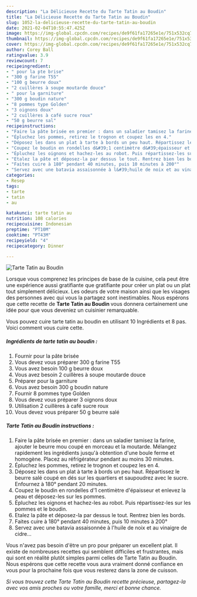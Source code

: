 ```yaml
---
description: "La Délicieuse Recette du Tarte Tatin au Boudin"
title: "La Délicieuse Recette du Tarte Tatin au Boudin"
slug: 1052-la-delicieuse-recette-du-tarte-tatin-au-boudin
date: 2021-02-04T10:55:47.425Z
image: https://img-global.cpcdn.com/recipes/de9f61fa17265e1e/751x532cq70/tarte-tatin-au-boudin-photo-principale-de-la-recette.jpg
thumbnail: https://img-global.cpcdn.com/recipes/de9f61fa17265e1e/751x532cq70/tarte-tatin-au-boudin-photo-principale-de-la-recette.jpg
cover: https://img-global.cpcdn.com/recipes/de9f61fa17265e1e/751x532cq70/tarte-tatin-au-boudin-photo-principale-de-la-recette.jpg
author: Corey Ball
ratingvalue: 3.9
reviewcount: 7
recipeingredient:
- " pour la pte brise"
- "300 g farine T55"
- "100 g beurre doux"
- "2 cuillères à soupe moutarde douce"
- " pour la garniture"
- "300 g boudin nature"
- "8 pommes type Golden"
- "3 oignons doux"
- "2 cuillères à café sucre roux"
- "50 g beurre sal"
recipeinstructions:
- "Faire la pâte brisée en premier : dans un saladier tamisez la farine, ajouter le beurre mou coupé en morceau et la moutarde. Mélangez rapidement les ingrédients jusqu&#39;à obtention d&#39;une boule ferme et homogène. Placez au réfrigérateur pendant au moins 30 minutes."
- "Épluchez les pommes, retirez le trognon et coupez les en 4."
- "Déposez les dans un plat à tarte à bords un peu haut. Répartissez le beurre salé coupé en dés sur les quartiers et saupoudrez avec le sucre. Enfournez à 180° pendant 20 minutes."
- "Coupez le boudin en rondelles d&#39;1 centimètre d&#39;épaisseur et enlevez la peau et déposez-les sur les pommes."
- "Épluchez les oignons et hachez-les au robot. Puis répartissez-les sur les pommes et le boudin."
- "Etalez la pâte et déposez-la par dessus le tout. Rentrez bien les bords."
- "Faites cuire à 180° pendant 40 minutes, puis 10 minutes à 200°"
- "Servez avec une batavia assaisonnée à l&#39;huile de noix et au vinaigre de cidre..."
categories:
- Resep
tags:
- tarte
- tatin
- au

katakunci: tarte tatin au 
nutrition: 108 calories
recipecuisine: Indonesian
preptime: "PT10M"
cooktime: "PT43M"
recipeyield: "4"
recipecategory: Dinner

---
```



![Tarte Tatin au Boudin](https://img-global.cpcdn.com/recipes/de9f61fa17265e1e/751x532cq70/tarte-tatin-au-boudin-photo-principale-de-la-recette.jpg)

Lorsque vous comprenez les principes de base de la cuisine, cela peut être une expérience aussi gratifiante que gratifiante pour créer un plat ou un plat tout simplement délicieux. Les odeurs de votre maison ainsi que les visages des personnes avec qui vous la partagez sont inestimables. Nous espérons que cette recette de <strong> Tarte Tatin au Boudin </strong> vous donnera certainement une idée pour que vous deveniez un cuisinier remarquable.

<!--inarticleads1-->

Vous pouvez cuire tarte tatin au boudin en utilisant 10 Ingrédients et 8 pas. Voici comment vous cuire cette.

##### Ingrédients de tarte tatin au boudin :

1. Fournir  pour la pâte brisée
1. Vous devez vous préparer 300 g farine T55
1. Vous avez besoin 100 g beurre doux
1. Vous avez besoin 2 cuillères à soupe moutarde douce
1. Préparer  pour la garniture
1. Vous avez besoin 300 g boudin nature
1. Fournir 8 pommes type Golden
1. Vous devez vous préparer 3 oignons doux
1. Utilisation 2 cuillères à café sucre roux
1. Vous devez vous préparer 50 g beurre salé




<!--inarticleads2-->

##### Tarte Tatin au Boudin instructions :

1. Faire la pâte brisée en premier : dans un saladier tamisez la farine, ajouter le beurre mou coupé en morceau et la moutarde. Mélangez rapidement les ingrédients jusqu&#39;à obtention d&#39;une boule ferme et homogène. Placez au réfrigérateur pendant au moins 30 minutes.
1. Épluchez les pommes, retirez le trognon et coupez les en 4.
1. Déposez les dans un plat à tarte à bords un peu haut. Répartissez le beurre salé coupé en dés sur les quartiers et saupoudrez avec le sucre. Enfournez à 180° pendant 20 minutes.
1. Coupez le boudin en rondelles d&#39;1 centimètre d&#39;épaisseur et enlevez la peau et déposez-les sur les pommes.
1. Épluchez les oignons et hachez-les au robot. Puis répartissez-les sur les pommes et le boudin.
1. Etalez la pâte et déposez-la par dessus le tout. Rentrez bien les bords.
1. Faites cuire à 180° pendant 40 minutes, puis 10 minutes à 200°
1. Servez avec une batavia assaisonnée à l&#39;huile de noix et au vinaigre de cidre...




<!--inarticleads1-->

<p>
Vous n'avez pas besoin d'être un pro pour préparer un excellent plat. Il existe de nombreuses recettes qui semblent difficiles et frustrantes, mais qui sont en réalité plutôt simples parmi celles de Tarte Tatin au Boudin. Nous espérons que cette recette vous aura vraiment donné confiance en vous pour la prochaine fois que vous resterez dans la zone de cuisson.
</p>

<p>
<i>Si vous trouvez cette Tarte Tatin au Boudin recette précieuse, partagez-la avec vos amis proches ou votre famille, merci et bonne chance.</i>
</p>

